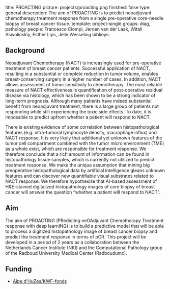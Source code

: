 title: PROACTING
picture: projects/proacting.png
finished: false
type: general
description: The aim of PROACTING is to predict neoadjuvant chemotherapy treatment response from a single pre-operative core-needle biopsy of breast cancer tissue.
template: project-single
groups: diag, pathology
people: Francesco Ciompi, Jeroen van der Laak, Witali Aswolinskiy, Esther Lips, Jelle Wesseling
bibkeys:

## Background
Neoadjuvant Chemotherapy (NACT) is increasingly used for pre-operative treatment of breast cancer patients. Successful application of NACT, resulting in a substantial or complete reduction in tumor volume, enables breast-conserving surgery in a higher number of cases. In addition, NACT allows assessment of tumor sensitivity to chemotherapy. The most reliable measure of NACT effectiveness is quantification of post-operative residual disease via histology, which has been shown to be a strong indicator of long-term prognosis. Although many patients have indeed substantial benefit from neoadjuvant treatment, there is a large group of patients not responding while still experiencing the toxic side effects. To date, it is impossible to predict upfront whether a patient will respond to NACT.

There is existing evidence of some correlation between histopathological features (e.g. intra-tumoral lymphocyte density, macrophage influx) and NACT response. It is very likely that additional yet unknown features of the tumor cell compartment combined with the tumor micro environment (TME) as a whole exist, which are responsible for treatment response. We therefore conclude that a rich amount of information can be found in histopathology tissue samples, which is currently not utilized to predict treatment response. We make the unique assumption that mining big preoperative histopathological data by artificial intelligence gleans unknown features and can discover new quantifiable visual substrates related to NACT response. We therefore hypothesize that AI-based assessment of H&E-stained digitalized histopathology images of core biopsy of breast cancer will answer the question “whether a patient will respond to NACT”.

## Aim
The aim of PROACTING (PRedicting neOAdjuvant Chemotherapy Treatment response with deep learnING) is to build a predictive model that will be able to process a digitized histopathology image of breast cancer biopsy and predict the treatment response in terms of pCR.
This project will be developed in a period of 2 years as a collaboration between the Netherlands Cancer Institute (NKI) and the Computational Pathology group of the Radboud University Medical Center (Radboudumc).


## Funding
- [Alpe d’HuZes/KWF-fonds](https://www.kwf.nl/help-jij-ons/fietsen/alpe-dhuzes/unieke-kansen)
